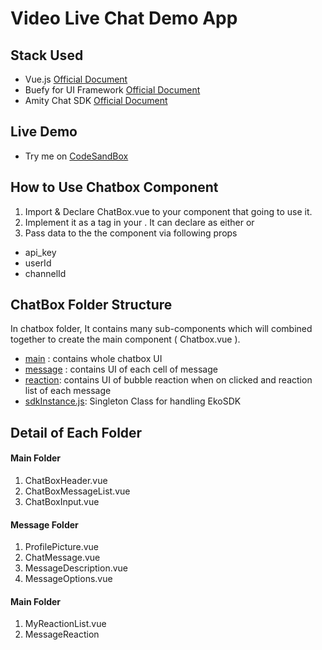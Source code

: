 # Video Live Chat Demo App
## Stack Used
- Vue.js [Official Document](https://vuejs.org/v2/guide/)
- Buefy for UI Framework [Official Document](https://buefy.org/documentation)
- Amity Chat SDK [Official Document](https://docs2.amity.co/chat/javascript) 

## Live Demo
- Try me on [CodeSandBox](https://codesandbox.io/s/github/AmityCo/VideoLiveChatWeb/tree/code-review)

## How to Use Chatbox Component
1. Import & Declare ChatBox.vue to your component that going to use it.
2. Implement it as a tag in your <template> … </template>. It can declare as either <ChatBox /> or  <chat-box />
3. Pass data to the the component via following props 
  - api_key
  - userId
  - channelId

## ChatBox Folder Structure
In chatbox folder, It contains many sub-components which will combined together to create the main component ( Chatbox.vue ).
- [main](./src/chatbox/main) : contains whole chatbox UI
- [message](./src/chatbox/message) : contains UI of each cell of message
- [reaction](./src/chatbox/reaction): contains UI of bubble reaction when on clicked and reaction list of each message
- [sdkInstance.js](./src/chatbox/sdkInstance.js): Singleton Class for handling EkoSDK

## Detail of Each Folder
#### Main Folder
 1. ChatBoxHeader.vue
 2. ChatBoxMessageList.vue
 3. ChatBoxInput.vue

#### Message Folder
 1. ProfilePicture.vue
 2. ChatMessage.vue
 3. MessageDescription.vue
 4. MessageOptions.vue

#### Main Folder
 1.  MyReactionList.vue
 2.  MessageReaction
